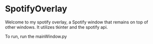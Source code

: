 # SpotifyOverlay
Welcome to my spotify overlay, a Spotify window that remains on top of other windows. It utilizes tkinter and the spotify api.

To run, run the mainWindow.py 
